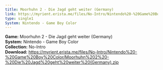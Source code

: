 ```yaml
---
title: Moorhuhn 2 - Die Jagd geht weiter (Germany)
link: https://myrient.erista.me/files/No-Intro/Nintendo%20-%20Game%20Boy%20Color/Moorhuhn%202%20-%20Die%20Jagd%20geht%20weiter%20(Germany).zip
type: single1
System: Nintendo - Game Boy Color
---
```

<b>Game:</b> Moorhuhn 2 - Die Jagd geht weiter (Germany)<br>
<b>System:</b> Nintendo - Game Boy Color<br>
<b>Collection:</b> No-Intro<br>
<b>Download:</b> https://myrient.erista.me/files/No-Intro/Nintendo%20-%20Game%20Boy%20Color/Moorhuhn%202%20-%20Die%20Jagd%20geht%20weiter%20(Germany).zip